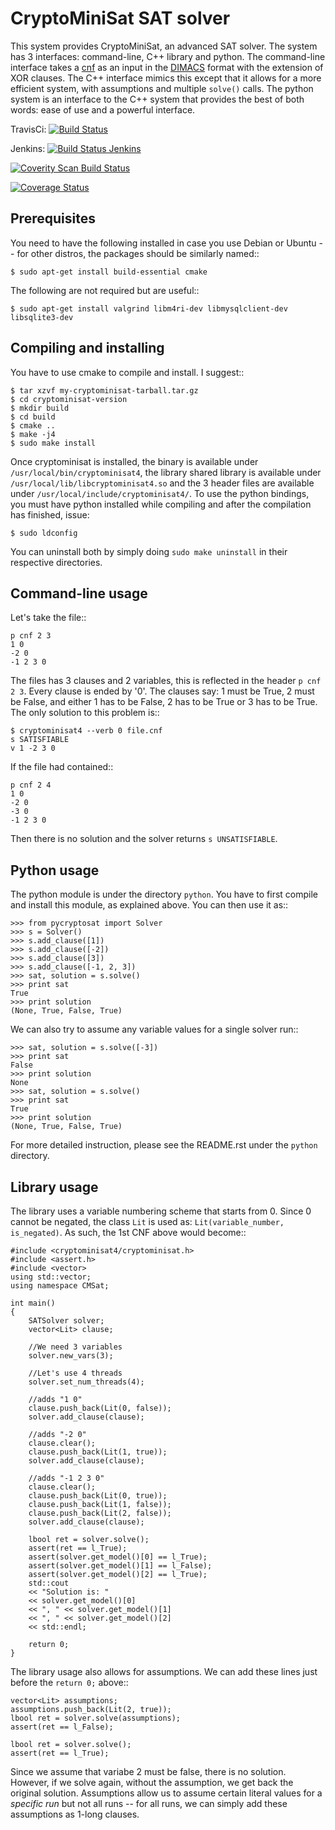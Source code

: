 CryptoMiniSat SAT solver
===========================================

This system provides CryptoMiniSat, an advanced SAT solver. The system has 3
interfaces: command-line, C++ library and python. The command-line interface
takes a [cnf](http://en.wikipedia.org/wiki/Conjunctive_normal_form) as an
input in the [DIMACS](http://www.satcompetition.org/2009/format-benchmarks2009.html)
format with the extension of XOR clauses. The C++ interface mimics this except
that it allows for a more efficient system, with assumptions and multiple
`solve()` calls. The python system is an interface to the C++ system that
provides the best of both words: ease of use and a powerful interface.

TravisCi: [![Build Status](https://travis-ci.org/msoos/cryptominisat.svg?branch=master)](https://travis-ci.org/msoos/cryptominisat)

Jenkins: [![Build Status Jenkins](http://jenkins.msoos.org:8080/job/cryptominisat/badge/icon)](http://jenkins.msoos.org:8080/job/cryptominisat/)

<a href="https://scan.coverity.com/projects/507">
  <img alt="Coverity Scan Build Status"
       src="https://scan.coverity.com/projects/507/badge.svg"/>
</a>

[![Coverage Status](https://coveralls.io/repos/msoos/cryptominisat/badge.svg?branch=master)](https://coveralls.io/r/msoos/cryptominisat?branch=master)

Prerequisites
-----

You need to have the following installed in case you use Debian or Ubuntu -- for
other distros, the packages should be similarly named::
```
$ sudo apt-get install build-essential cmake
```

The following are not required but are useful::
```
$ sudo apt-get install valgrind libm4ri-dev libmysqlclient-dev libsqlite3-dev
```

Compiling and installing
-----

You have to use cmake to compile and install. I suggest::
```
$ tar xzvf my-cryptominisat-tarball.tar.gz
$ cd cryptominisat-version
$ mkdir build
$ cd build
$ cmake ..
$ make -j4
$ sudo make install
```

Once cryptominisat is installed, the binary is available under
`/usr/local/bin/cryptominisat4`, the library shared library is available
under `/usr/local/lib/libcryptominisat4.so` and the 3 header files are
available under `/usr/local/include/cryptominisat4/`. To use the python
bindings, you must have python installed while compiling and after the
compilation has finished, issue:

```
$ sudo ldconfig
```

You can uninstall both by simply doing `sudo make uninstall` in their respective
directories.

Command-line usage
-----

Let's take the file::
```
p cnf 2 3
1 0
-2 0
-1 2 3 0
```

The files has 3 clauses and 2 variables, this is reflected in the header
`p cnf 2 3`. Every clause is ended by '0'. The clauses say: 1 must be True, 2
must be False, and either 1 has to be False, 2 has to be True or 3 has to be
True. The only solution to this problem is::
```
$ cryptominisat4 --verb 0 file.cnf
s SATISFIABLE
v 1 -2 3 0
```

If the file had contained::
```
p cnf 2 4
1 0
-2 0
-3 0
-1 2 3 0
```

Then there is no solution and the solver returns `s UNSATISFIABLE`.

Python usage
-----

The python module is under the directory `python`. You have to first compile
and install this module, as explained above. You can then use it as::

```
>>> from pycryptosat import Solver
>>> s = Solver()
>>> s.add_clause([1])
>>> s.add_clause([-2])
>>> s.add_clause([3])
>>> s.add_clause([-1, 2, 3])
>>> sat, solution = s.solve()
>>> print sat
True
>>> print solution
(None, True, False, True)
```

We can also try to assume any variable values for a single solver run::
```
>>> sat, solution = s.solve([-3])
>>> print sat
False
>>> print solution
None
>>> sat, solution = s.solve()
>>> print sat
True
>>> print solution
(None, True, False, True)
```

For more detailed instruction, please see the README.rst under the `python`
directory.

Library usage
-----
The library uses a variable numbering scheme that starts from 0. Since 0 cannot
be negated, the class `Lit` is used as: `Lit(variable_number, is_negated)`. As
such, the 1st CNF above would become::

```
#include <cryptominisat4/cryptominisat.h>
#include <assert.h>
#include <vector>
using std::vector;
using namespace CMSat;

int main()
{
    SATSolver solver;
    vector<Lit> clause;

    //We need 3 variables
    solver.new_vars(3);

    //Let's use 4 threads
    solver.set_num_threads(4);

    //adds "1 0"
    clause.push_back(Lit(0, false));
    solver.add_clause(clause);

    //adds "-2 0"
    clause.clear();
    clause.push_back(Lit(1, true));
    solver.add_clause(clause);

    //adds "-1 2 3 0"
    clause.clear();
    clause.push_back(Lit(0, true));
    clause.push_back(Lit(1, false));
    clause.push_back(Lit(2, false));
    solver.add_clause(clause);

    lbool ret = solver.solve();
    assert(ret == l_True);
    assert(solver.get_model()[0] == l_True);
    assert(solver.get_model()[1] == l_False);
    assert(solver.get_model()[2] == l_True);
    std::cout
    << "Solution is: "
    << solver.get_model()[0]
    << ", " << solver.get_model()[1]
    << ", " << solver.get_model()[2]
    << std::endl;

    return 0;
}
```

The library usage also allows for assumptions. We can add these lines just
before the `return 0;` above::
```
vector<Lit> assumptions;
assumptions.push_back(Lit(2, true));
lbool ret = solver.solve(assumptions);
assert(ret == l_False);

lbool ret = solver.solve();
assert(ret == l_True);
```

Since we assume that variabe 2 must be false, there is no solution. However,
if we solve again, without the assumption, we get back the original solution.
Assumptions allow us to assume certain literal values for a _specific run_ but
not all runs -- for all runs, we can simply add these assumptions as 1-long
clauses.

